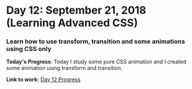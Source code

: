 # Day 12: September 21, 2018 (Learning Advanced CSS)
### Learn how to use transform, transition and some animations using CSS only

**Today's Progress**: Today I study some pure CSS animation and I created some animation using transform and transition.

**Link to work:**
[Day 12 Progress](https://github.com/jamesmonsarvas/1-100DaysOfCode/blob/master/days/12/source)